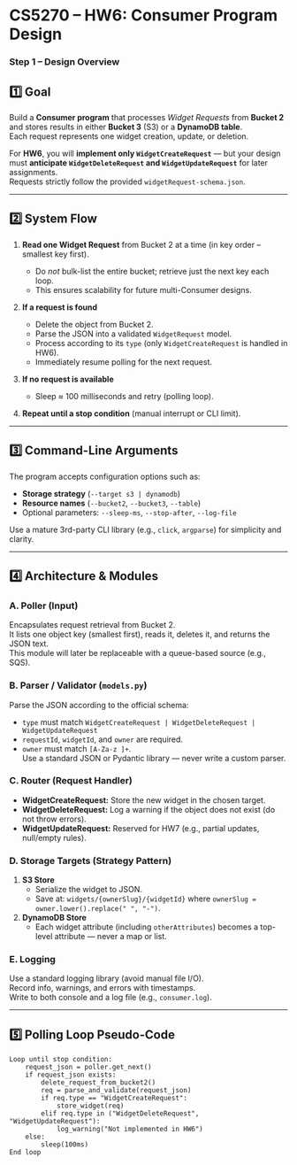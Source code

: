 # CS5270 – HW6: Consumer Program Design  
### Step 1 – Design Overview

## 1️⃣ Goal
Build a **Consumer program** that processes *Widget Requests* from **Bucket 2** and stores results in either **Bucket 3** (S3) or a **DynamoDB table**.  
Each request represents one widget creation, update, or deletion.

For **HW6**, you will **implement only `WidgetCreateRequest`** — but your design must **anticipate `WidgetDeleteRequest` and `WidgetUpdateRequest`** for later assignments.  
Requests strictly follow the provided `widgetRequest-schema.json`.

---

## 2️⃣ System Flow
1. **Read one Widget Request** from Bucket 2 at a time (in key order – smallest key first).  
   - Do *not* bulk-list the entire bucket; retrieve just the next key each loop.  
   - This ensures scalability for future multi-Consumer designs.

2. **If a request is found**  
   - Delete the object from Bucket 2.  
   - Parse the JSON into a validated `WidgetRequest` model.  
   - Process according to its `type` (only `WidgetCreateRequest` is handled in HW6).  
   - Immediately resume polling for the next request.

3. **If no request is available**  
   - Sleep ≈ 100 milliseconds and retry (polling loop).

4. **Repeat until a stop condition** (manual interrupt or CLI limit).

---

## 3️⃣ Command-Line Arguments
The program accepts configuration options such as:  
- **Storage strategy** (`--target s3 | dynamodb`)  
- **Resource names** (`--bucket2`, `--bucket3`, `--table`)  
- Optional parameters: `--sleep-ms`, `--stop-after`, `--log-file`  

Use a mature 3rd-party CLI library (e.g., `click`, `argparse`) for simplicity and clarity.

---

## 4️⃣ Architecture & Modules
### A. Poller (Input)
Encapsulates request retrieval from Bucket 2.  
It lists one object key (smallest first), reads it, deletes it, and returns the JSON text.  
This module will later be replaceable with a queue-based source (e.g., SQS).

### B. Parser / Validator (`models.py`)
Parse the JSON according to the official schema:  
- `type` must match `WidgetCreateRequest | WidgetDeleteRequest | WidgetUpdateRequest`  
- `requestId`, `widgetId`, and `owner` are required.  
- `owner` must match `[A-Za-z ]+`.  
Use a standard JSON or Pydantic library — never write a custom parser.

### C. Router (Request Handler)
- **WidgetCreateRequest:** Store the new widget in the chosen target.  
- **WidgetDeleteRequest:** Log a warning if the object does not exist (do not throw errors).  
- **WidgetUpdateRequest:** Reserved for HW7 (e.g., partial updates, null/empty rules).

### D. Storage Targets (Strategy Pattern)
1. **S3 Store**  
   - Serialize the widget to JSON.  
   - Save at: `widgets/{ownerSlug}/{widgetId}` where `ownerSlug = owner.lower().replace(" ", "-")`.  
2. **DynamoDB Store**  
   - Each widget attribute (including `otherAttributes`) becomes a top-level attribute — never a map or list.  

### E. Logging
Use a standard logging library (avoid manual file I/O).  
Record info, warnings, and errors with timestamps.  
Write to both console and a log file (e.g., `consumer.log`).

---

## 5️⃣ Polling Loop Pseudo-Code
```text
Loop until stop condition:
    request_json = poller.get_next()
    if request_json exists:
        delete_request_from_bucket2()
        req = parse_and_validate(request_json)
        if req.type == "WidgetCreateRequest":
            store_widget(req)
        elif req.type in ("WidgetDeleteRequest", "WidgetUpdateRequest"):
            log_warning("Not implemented in HW6")
    else:
        sleep(100ms)
End loop
